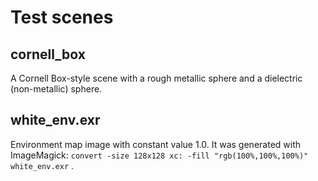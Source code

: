 # Test scenes
## cornell_box
A Cornell Box-style scene with a rough metallic sphere and a dielectric (non-metallic) sphere.

## white_env.exr
Environment map image with constant value 1.0.
It was generated with ImageMagick: `convert -size 128x128 xc: -fill "rgb(100%,100%,100%)" white_env.exr` .
